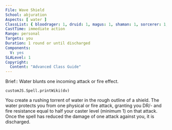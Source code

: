 ```yaml
---
File: Wave Shield
School: abjuration
Aspects: [ water ]
ClassList: { bloodrager: 1, druid: 1, magus: 1, shaman: 1, sorcerer: 1, wizard: 1, witch: 1 }
CastTime: immediate action
Range: personal
Targets: you
Duration: 1 round or until discharged
Components:
  V: yes
SLALevel: 1
Copyright:
  Content: "Advanced Class Guide"
---
```

Brief:: Water blunts one incoming attack or fire effect.

```dataviewjs
customJS.Spell.printWiki(dv)
```

You create a rushing torrent of water in the rough outline of a shield. The water protects you from one physical or fire attack, granting you DR/- and fire resistance equal to half your caster level (minimum 1) on that attack. Once the spell has reduced the damage of one attack against you, it is discharged.
